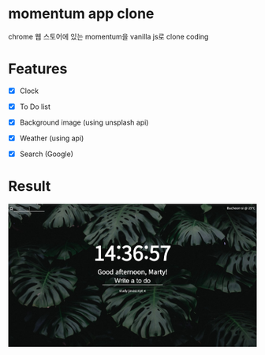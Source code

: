 # momentum app clone
chrome 웹 스토어에 있는 momentum을 vanilla js로 clone coding

# Features

- [X] Clock
- [X] To Do list
- [X] Background image (using unsplash api)
- [X] Weather (using api)
- [X] Search (Google)


# Result

![result_screenshot](/img/result.png)